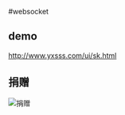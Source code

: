 #websocket
## demo
<http://www.yxsss.com/ui/sk.html>

## 捐赠
![捐赠](http://git.oschina.net/uploads/images/2016/0416/205247_8383443f_101862.png "微信收款")